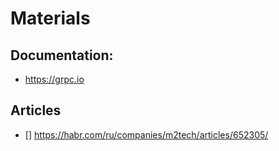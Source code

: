 # Materials

## Documentation:
- https://grpc.io

## Articles
- [] https://habr.com/ru/companies/m2tech/articles/652305/
